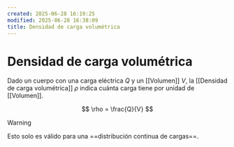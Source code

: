```yaml
---
created: 2025-06-28 16:19:25
modified: 2025-06-28 16:38:09
title: Densidad de carga volumétrica
---
```


# Densidad de carga volumétrica

Dado un cuerpo con una carga eléctrica $Q$ y un [[Volumen]] $V$, la [[Densidad de carga volumétrica]] $\rho$ indica cuánta carga tiene por unidad de [[Volumen]].

$$
\rho = \frac{Q}{V}
$$

> [!warning]
> Esto solo es válido para una ==distribución continua de cargas==.
